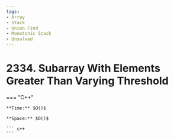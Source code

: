 ```yaml
---
tags:
- Array
- Stack
- Union Find
- Monotonic Stack
- Unsolved
---
```



# 2334. Subarray With Elements Greater Than Varying Threshold

=== "C++"

    **Time:** $O()$

    **Space:** $O()$

    ``` c++
    ```